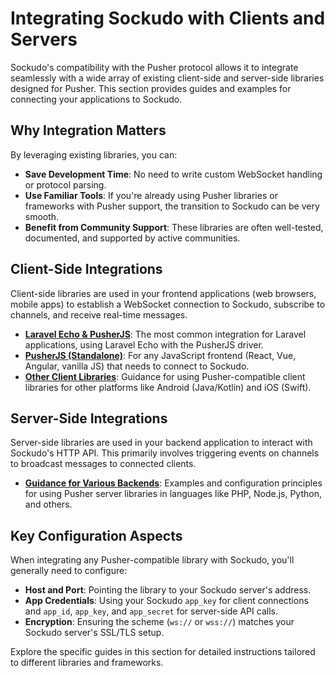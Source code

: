 # Integrating Sockudo with Clients and Servers

Sockudo's compatibility with the Pusher protocol allows it to integrate seamlessly with a wide array of existing client-side and server-side libraries designed for Pusher. This section provides guides and examples for connecting your applications to Sockudo.

## Why Integration Matters

By leveraging existing libraries, you can:
* **Save Development Time**: No need to write custom WebSocket handling or protocol parsing.
* **Use Familiar Tools**: If you're already using Pusher libraries or frameworks with Pusher support, the transition to Sockudo can be very smooth.
* **Benefit from Community Support**: These libraries are often well-tested, documented, and supported by active communities.

## Client-Side Integrations

Client-side libraries are used in your frontend applications (web browsers, mobile apps) to establish a WebSocket connection to Sockudo, subscribe to channels, and receive real-time messages.

* **[Laravel Echo & PusherJS](./laravel-echo.md)**: The most common integration for Laravel applications, using Laravel Echo with the PusherJS driver.
* **[PusherJS (Standalone)](./pusher-js.md)**: For any JavaScript frontend (React, Vue, Angular, vanilla JS) that needs to connect to Sockudo.
* **[Other Client Libraries](./other-clients.md)**: Guidance for using Pusher-compatible client libraries for other platforms like Android (Java/Kotlin) and iOS (Swift).

## Server-Side Integrations

Server-side libraries are used in your backend application to interact with Sockudo's HTTP API. This primarily involves triggering events on channels to broadcast messages to connected clients.

* **[Guidance for Various Backends](./other-clients.md#server-side-libraries-for-triggering-events)**: Examples and configuration principles for using Pusher server libraries in languages like PHP, Node.js, Python, and others.

## Key Configuration Aspects

When integrating any Pusher-compatible library with Sockudo, you'll generally need to configure:
* **Host and Port**: Pointing the library to your Sockudo server's address.
* **App Credentials**: Using your Sockudo `app_key` for client connections and `app_id`, `app_key`, and `app_secret` for server-side API calls.
* **Encryption**: Ensuring the scheme (`ws://` or `wss://`) matches your Sockudo server's SSL/TLS setup.

Explore the specific guides in this section for detailed instructions tailored to different libraries and frameworks.
